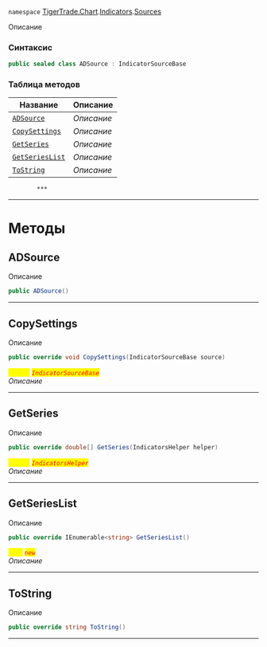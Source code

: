 
`namespace` [TigerTrade.Chart](../../../TigerTrade.Chart.md).[Indicators](../../../TigerTrade.Chart/Indicators.md).[Sources](../../../TigerTrade.Chart/Indicators/Sources.md)


Описание

### Синтаксис
```csharp
public sealed class ADSource : IndicatorSourceBase
```


### Таблица методов
| Название | Описание |
| --- | --- |
| [`ADSource`](./ADSource.cs/Методы/ADSource.md) | *Описание* |
| [`CopySettings`](./ADSource.cs/Методы/CopySettings.md) | *Описание* |
| [`GetSeries`](./ADSource.cs/Методы/GetSeries.md) | *Описание* |
| [`GetSeriesList`](./ADSource.cs/Методы/GetSeriesList.md) | *Описание* |
| [`ToString`](./ADSource.cs/Методы/ToString.md) | *Описание* |




            ***
  ***
  # Методы

## ADSource
Описание

```csharp
public ADSource()
```

***                

## CopySettings
Описание

```csharp
public override void CopySettings(IndicatorSourceBase source)
```

<mark style="color:yellow;">`source`</mark> <mark style="color:red;">*`IndicatorSourceBase`*</mark>  
 *Описание*  


***                

## GetSeries
Описание

```csharp
public override double[] GetSeries(IndicatorsHelper helper)
```
<mark style="color:yellow;">`helper`</mark> <mark style="color:red;">*`IndicatorsHelper`*</mark>  
 *Описание*  


***                

## GetSeriesList
Описание

```csharp
public override IEnumerable<string> GetSeriesList()
```
<mark style="color:yellow;">`List`</mark> <mark style="color:red;">*`new`*</mark>  
 *Описание*  


***                

## ToString
Описание

```csharp
public override string ToString()
```

***                

